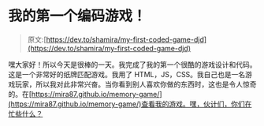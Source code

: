 # 我的第一个编码游戏！

> 原文:[https://dev.to/shamira/my-first-coded-game-djd](https://dev.to/shamira/my-first-coded-game-djd)

嘿大家好！所以今天是很棒的一天。我完成了我的第一个很酷的游戏设计和代码。这是一个非常好的纸牌匹配游戏。我用了 HTML，JS，CSS。我自己也是一名游戏玩家，所以我对此非常兴奋。当你看到别人喜欢你做的东西时，这也是令人惊奇的。在[https://mira87.github.io/memory-game/](https://mira87.github.io/memory-game/)查看我的游戏。嘿，伙计们，你们在忙些什么？